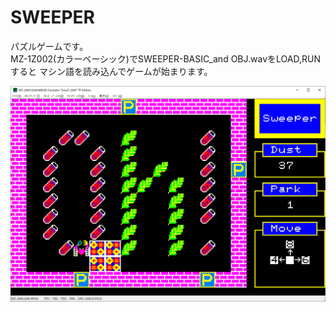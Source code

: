 # SWEEPER  
パズルゲームです。  
MZ-1Z002(カラーベーシック)でSWEEPER-BASIC_and OBJ.wavをLOAD,RUNすると
マシン語を読み込んでゲームが始まります。  

![SWEEPER](https://github.com/mkomakonkon/MZ-2000/blob/master/Oh!MZ/198605_SWEEPER/SWEEPER.png "SWEEPER")
